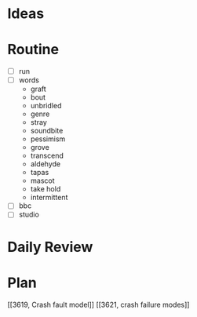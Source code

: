 # Ideas
# Routine
- [ ] run
- [ ] words
	- graft
	- bout
	- unbridled
	- genre
	- stray
	- soundbite
	- pessimism
	- grove
	- transcend
	- aldehyde
	- tapas
	- mascot
	- take hold
	- intermittent
- [ ] bbc
- [ ] studio
# Daily Review

# Plan
[[3619, Crash fault model]]
[[3621, crash failure modes]]